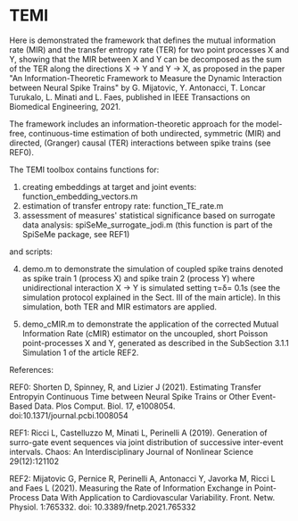# TEMI


Here is demonstrated the framework that defines the mutual information rate (MIR) and the transfer entropy rate (TER) for two point processes X and Y, showing that the MIR between X and Y can be decomposed as the sum of the TER along the directions X → Y and Y → X, as proposed in the paper "An Information-Theoretic Framework to Measure the Dynamic Interaction between Neural Spike Trains" by G. Mijatovic, Y. Antonacci, T. Loncar Turukalo, L. Minati and L. Faes, published in IEEE Transactions on Biomedical Engineering, 2021. 

The framework includes an information-theoretic approach for the model-free, continuous-time estimation of both undirected, symmetric (MIR) and directed, (Granger) causal (TER) interactions between spike trains (see REF0).

The TEMI toolbox contains functions for:

1. creating embeddings at target and joint events: function_embedding_vectors.m
2. estimation of transfer entropy rate: function_TE_rate.m 
4. assessment of measures' statistical significance based on surrogate data analysis: spiSeMe_surrogate_jodi.m (this function is part of the SpiSeMe package, see REF1)

and scripts:

4. demo.m to demonstrate the simulation of coupled spike trains denoted as spike train 1 (process X) and spike train 2 (process Y) where unidirectional interaction X → Y is simulated setting τ=δ= 0.1s (see the simulation protocol explained in the Sect. III of the main article). In this simulation, both TER and MIR estimators are applied.

5. demo_cMIR.m to demonstrate the application of the corrected Mutual Information Rate (cMIR) estimator on the uncoupled, short Poisson point-processes X and Y, generated as described in the SubSection 3.1.1 Simulation 1 of the article REF2. 

References:

REF0: Shorten D, Spinney, R, and Lizier J (2021). Estimating Transfer Entropyin Continuous Time between Neural Spike Trains or Other Event-Based Data.
Plos Comput. Biol. 17, e1008054. doi:10.1371/journal.pcbi.1008054

REF1: Ricci L, Castelluzzo M, Minati L, Perinelli A  (2019). Generation  of  surro-gate event sequences via joint distribution of successive inter-event intervals. Chaos: An Interdisciplinary Journal of Nonlinear Science 29(12):121102

REF2: Mijatovic G, Pernice R, Perinelli A, Antonacci Y, Javorka M, Ricci L and Faes L (2021). Measuring the Rate of Information Exchange in Point-Process
Data With Application to Cardiovascular Variability. Front. Netw. Physiol. 1:765332. doi: 10.3389/fnetp.2021.765332


